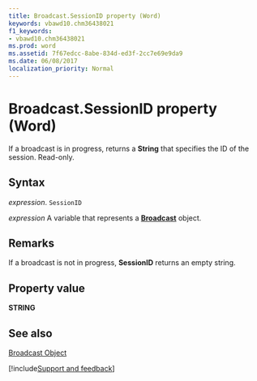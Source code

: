 ```yaml
---
title: Broadcast.SessionID property (Word)
keywords: vbawd10.chm36438021
f1_keywords:
- vbawd10.chm36438021
ms.prod: word
ms.assetid: 7f67edcc-8abe-834d-ed3f-2cc7e69e9da9
ms.date: 06/08/2017
localization_priority: Normal
---
```



# Broadcast.SessionID property (Word)

If a broadcast is in progress, returns a  **String** that specifies the ID of the session. Read-only.


## Syntax

_expression_. `SessionID`

_expression_ A variable that represents a **[Broadcast](Word.broadcast.md)** object.


## Remarks

If a broadcast is not in progress,  **SessionID** returns an empty string.


## Property value

 **STRING**


## See also


[Broadcast Object](Word.broadcast.md)

[!include[Support and feedback](~/includes/feedback-boilerplate.md)]